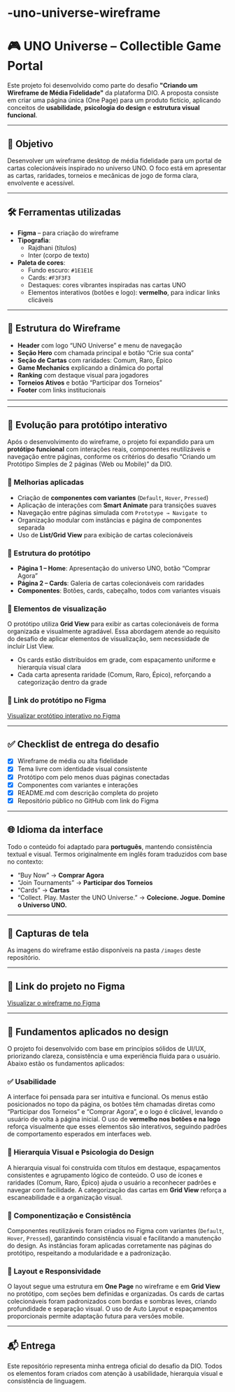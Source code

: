 # -uno-universe-wireframe
# 🎮 UNO Universe – Collectible Game Portal

Este projeto foi desenvolvido como parte do desafio **"Criando um Wireframe de Média Fidelidade"** da plataforma DIO. A proposta consiste em criar uma página única (One Page) para um produto fictício, aplicando conceitos de **usabilidade**, **psicologia do design** e **estrutura visual funcional**.

---

## 🧠 Objetivo

Desenvolver um wireframe desktop de média fidelidade para um portal de cartas colecionáveis inspirado no universo UNO. O foco está em apresentar as cartas, raridades, torneios e mecânicas de jogo de forma clara, envolvente e acessível.

---

## 🛠️ Ferramentas utilizadas

- **Figma** – para criação do wireframe
- **Tipografia**:
  - Rajdhani (títulos)
  - Inter (corpo de texto)
- **Paleta de cores**:
  - Fundo escuro: `#1E1E1E`
  - Cards: `#F3F3F3`
  - Destaques: cores vibrantes inspiradas nas cartas UNO
  - Elementos interativos (botões e logo): **vermelho**, para indicar links clicáveis

---

## 📐 Estrutura do Wireframe

- **Header** com logo “UNO Universe” e menu de navegação
- **Seção Hero** com chamada principal e botão “Crie sua conta”
- **Seção de Cartas** com raridades: Comum, Raro, Épico
- **Game Mechanics** explicando a dinâmica do portal
- **Ranking** com destaque visual para jogadores
- **Torneios Ativos** e botão “Participar dos Torneios”
- **Footer** com links institucionais

---

---

## 🧪 Evolução para protótipo interativo

Após o desenvolvimento do wireframe, o projeto foi expandido para um **protótipo funcional** com interações reais, componentes reutilizáveis e navegação entre páginas, conforme os critérios do desafio “Criando um Protótipo Simples de 2 páginas (Web ou Mobile)” da DIO.

### 🔧 Melhorias aplicadas

- Criação de **componentes com variantes** (`Default`, `Hover`, `Pressed`)
- Aplicação de interações com **Smart Animate** para transições suaves
- Navegação entre páginas simulada com `Prototype → Navigate to`
- Organização modular com instâncias e página de componentes separada
- Uso de **List/Grid View** para exibição de cartas colecionáveis

### 📄 Estrutura do protótipo

- **Página 1 – Home**: Apresentação do universo UNO, botão “Comprar Agora”
- **Página 2 – Cards**: Galeria de cartas colecionáveis com raridades
- **Componentes**: Botões, cards, cabeçalho, todos com variantes visuais

### 🧩 Elementos de visualização

O protótipo utiliza **Grid View** para exibir as cartas colecionáveis de forma organizada e visualmente agradável. Essa abordagem atende ao requisito do desafio de aplicar elementos de visualização, sem necessidade de incluir List View.

- Os cards estão distribuídos em grade, com espaçamento uniforme e hierarquia visual clara
- Cada carta apresenta raridade (Comum, Raro, Épico), reforçando a categorização dentro da grade


### 🔗 Link do protótipo no Figma

[Visualizar protótipo interativo no Figma](https://www.figma.com/design/Bq09vBJTeiqXN99HzADdTQ/UNO-Universe-%E2%80%93-Collectible-Game-Portal?node-id=83-131&t=PhKQcj5DykJnkz1w-0)

---

## ✅ Checklist de entrega do desafio

- [x] Wireframe de média ou alta fidelidade
- [x] Tema livre com identidade visual consistente
- [x] Protótipo com pelo menos duas páginas conectadas
- [x] Componentes com variantes e interações
- [x] README.md com descrição completa do projeto
- [x] Repositório público no GitHub com link do Figma

---

## 🌐 Idioma da interface

Todo o conteúdo foi adaptado para **português**, mantendo consistência textual e visual. Termos originalmente em inglês foram traduzidos com base no contexto:

- “Buy Now” → **Comprar Agora**
- “Join Tournaments” → **Participar dos Torneios**
- “Cards” → **Cartas**
- “Collect. Play. Master the UNO Universe.” → **Colecione. Jogue. Domine o Universo UNO.**

---

## 📸 Capturas de tela

As imagens do wireframe estão disponíveis na pasta `/images` deste repositório.

---

## 🔗 Link do projeto no Figma

[Visualizar o wireframe no Figma](https://www.figma.com/design/Bq09vBJTeiqXN99HzADdTQ/UNO-Universe-%E2%80%93-Collectible-Game-Portal?node-id=0-1&p=f&t=MFqpUOYX1rrJWH6P-0)

---

## 🧩 Fundamentos aplicados no design

O projeto foi desenvolvido com base em princípios sólidos de UI/UX, priorizando clareza, consistência e uma experiência fluida para o usuário. Abaixo estão os fundamentos aplicados:

### ✅ Usabilidade

A interface foi pensada para ser intuitiva e funcional. Os menus estão posicionados no topo da página, os botões têm chamadas diretas como “Participar dos Torneios” e “Comprar Agora”, e o logo é clicável, levando o usuário de volta à página inicial. O uso de **vermelho nos botões e na logo** reforça visualmente que esses elementos são interativos, seguindo padrões de comportamento esperados em interfaces web.

### 🎨 Hierarquia Visual e Psicologia do Design

A hierarquia visual foi construída com títulos em destaque, espaçamentos consistentes e agrupamento lógico de conteúdo. O uso de ícones e raridades (Comum, Raro, Épico) ajuda o usuário a reconhecer padrões e navegar com facilidade. A categorização das cartas em **Grid View** reforça a escaneabilidade e a organização visual.

### 🧱 Componentização e Consistência

Componentes reutilizáveis foram criados no Figma com variantes (`Default`, `Hover`, `Pressed`), garantindo consistência visual e facilitando a manutenção do design. As instâncias foram aplicadas corretamente nas páginas do protótipo, respeitando a modularidade e a padronização.

### 📐 Layout e Responsividade

O layout segue uma estrutura em **One Page** no wireframe e em **Grid View** no protótipo, com seções bem definidas e organizadas. Os cards de cartas colecionáveis foram padronizados com bordas e sombras leves, criando profundidade e separação visual. O uso de Auto Layout e espaçamentos proporcionais permite adaptação futura para versões mobile.

---

## 📬 Entrega

Este repositório representa minha entrega oficial do desafio da DIO. Todos os elementos foram criados com atenção à usabilidade, hierarquia visual e consistência de linguagem.
